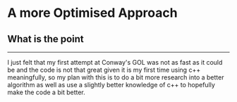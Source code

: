 # A more Optimised Approach

## What is the point
***

I just felt that my first attempt at Conway's GOL was not as fast as it could be and the code is not that great given
it is my first time using c++ meaningfully, so my plan with this is to do a bit more research into a better algorithm as well
as use a slightly better knowledge of c++ to hopefully make the code a bit better.